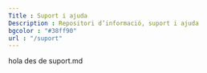 ```yaml
---
Title : Suport i ajuda
Description : Repositori d’informació, suport i ajuda
bgcolor : "#38ff90"
url : "/suport"
---
```

hola des de suport.md
